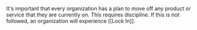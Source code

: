 
It's important that every organization has a plan to move off any product or service that they are currently on.  This requires discipline. If this is not followed, an organization will experience [[Lock In]]. 

